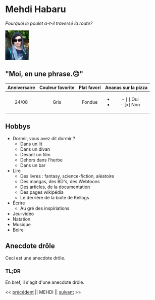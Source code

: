 # Mehdi Habaru

*Pourquoi le poulet a-t-il traversé la route?*

<img src=photo_profil.jpg  alt="photo de profil" style="width:75px;" />

## "Moi, en une phrase.🙃"

| Anniversaire | Couleur favorite | Plat favori | Ananas sur la pizza                         |
|:------------:|:----------------:|:-----------:|:-------------------------------------------:|
| 24/08        | Gris             | Fondue      |<ul><li>- [ ] Oui</li><li>- [x] Non</li></ul>|

## Hobbys

* Dormir, vous avez dit dormir ?
  * Dans un lit
  * Dans un divan
  * Devant un film
  * Dehors dans l'herbe
  * Dans un bar
* Lire
  * Des livres : fantasy, science-fiction, aléatoire
  * Des mangas, des BD's, des Webtoons
  * Des articles, de la documentation
  * Des pages wikipédia
  * Le derrière de la boite de Kellogs
* Écrire
  * Au gré des inspiriations
* Jeu-vidéo
* Natation
* Musique
* Boire

## Anecdote drôle

Ceci est une anecdote drôle.

### TL;DR

En bref, il s'agit d'une anecdote drôle.

<< [précédent]() || MEHDI || [suivant]() >>








